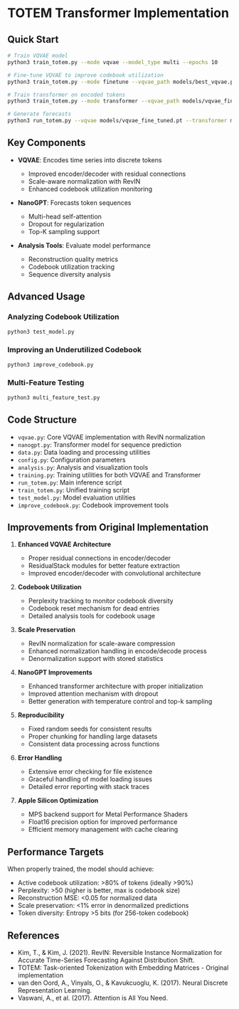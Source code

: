 # TOTEM Transformer Implementation

## Quick Start

```bash
# Train VQVAE model
python3 train_totem.py --mode vqvae --model_type multi --epochs 10

# Fine-tune VQVAE to improve codebook utilization
python3 train_totem.py --mode finetune --vqvae_path models/best_vqvae.pt --epochs 3

# Train transformer on encoded tokens
python3 train_totem.py --mode transformer --vqvae_path models/vqvae_fine_tuned.pt --epochs 15

# Generate forecasts
python3 run_totem.py --vqvae models/vqvae_fine_tuned.pt --transformer models/best_transformer.pt --steps 30
```

## Key Components

- **VQVAE**: Encodes time series into discrete tokens
  - Improved encoder/decoder with residual connections
  - Scale-aware normalization with RevIN
  - Enhanced codebook utilization monitoring

- **NanoGPT**: Forecasts token sequences
  - Multi-head self-attention
  - Dropout for regularization
  - Top-K sampling support

- **Analysis Tools**: Evaluate model performance
  - Reconstruction quality metrics
  - Codebook utilization tracking
  - Sequence diversity analysis

## Advanced Usage

### Analyzing Codebook Utilization
```bash
python3 test_model.py
```

### Improving an Underutilized Codebook
```bash
python3 improve_codebook.py
```

### Multi-Feature Testing
```bash
python3 multi_feature_test.py
```

## Code Structure

- `vqvae.py`: Core VQVAE implementation with RevIN normalization
- `nanogpt.py`: Transformer model for sequence prediction
- `data.py`: Data loading and processing utilities
- `config.py`: Configuration parameters
- `analysis.py`: Analysis and visualization tools
- `training.py`: Training utilities for both VQVAE and Transformer
- `run_totem.py`: Main inference script
- `train_totem.py`: Unified training script
- `test_model.py`: Model evaluation utilities
- `improve_codebook.py`: Codebook improvement tools

## Improvements from Original Implementation

1. **Enhanced VQVAE Architecture**
   - Proper residual connections in encoder/decoder
   - ResidualStack modules for better feature extraction
   - Improved encoder/decoder with convolutional architecture

2. **Codebook Utilization**
   - Perplexity tracking to monitor codebook diversity
   - Codebook reset mechanism for dead entries
   - Detailed analysis tools for codebook usage

3. **Scale Preservation**
   - RevIN normalization for scale-aware compression
   - Enhanced normalization handling in encode/decode process
   - Denormalization support with stored statistics

4. **NanoGPT Improvements**
   - Enhanced transformer architecture with proper initialization
   - Improved attention mechanism with dropout
   - Better generation with temperature control and top-k sampling

5. **Reproducibility**
   - Fixed random seeds for consistent results
   - Proper chunking for handling large datasets
   - Consistent data processing across functions

6. **Error Handling**
   - Extensive error checking for file existence
   - Graceful handling of model loading issues
   - Detailed error reporting with stack traces

7. **Apple Silicon Optimization**
   - MPS backend support for Metal Performance Shaders
   - Float16 precision option for improved performance
   - Efficient memory management with cache clearing

## Performance Targets

When properly trained, the model should achieve:
- Active codebook utilization: >80% of tokens (ideally >90%)
- Perplexity: >50 (higher is better, max is codebook size)
- Reconstruction MSE: <0.05 for normalized data
- Scale preservation: <1% error in denormalized predictions
- Token diversity: Entropy >5 bits (for 256-token codebook)

## References

- Kim, T., & Kim, J. (2021). RevIN: Reversible Instance Normalization for Accurate Time-Series Forecasting Against Distribution Shift.
- TOTEM: Task-oriented Tokenization with Embedding Matrices - Original implementation
- van den Oord, A., Vinyals, O., & Kavukcuoglu, K. (2017). Neural Discrete Representation Learning.
- Vaswani, A., et al. (2017). Attention is All You Need.